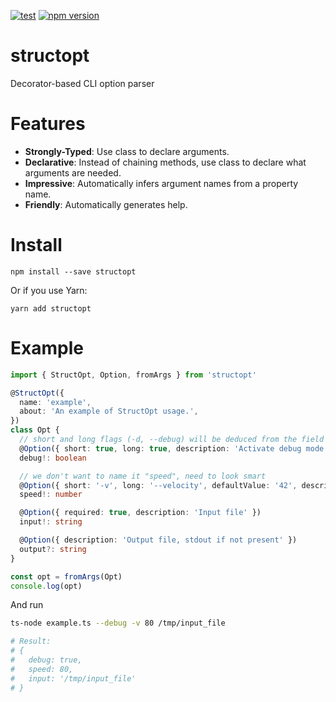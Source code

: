 [![test](https://github.com/acro5piano/structopt/actions/workflows/test.yml/badge.svg)](https://github.com/acro5piano/structopt/actions/workflows/test.yml)
[![npm version](https://badge.fury.io/js/structopt.svg)](https://badge.fury.io/js/structopt)

# structopt

Decorator-based CLI option parser

# Features

- **Strongly-Typed**: Use class to declare arguments.
- **Declarative**: Instead of chaining methods, use class to declare what arguments are needed.
- **Impressive**: Automatically infers argument names from a property name.
- **Friendly**: Automatically generates help.

# Install

```
npm install --save structopt
```

Or if you use Yarn:

```
yarn add structopt
```

# Example

```typescript
import { StructOpt, Option, fromArgs } from 'structopt'

@StructOpt({
  name: 'example',
  about: 'An example of StructOpt usage.',
})
class Opt {
  // short and long flags (-d, --debug) will be deduced from the field's name
  @Option({ short: true, long: true, description: 'Activate debug mode' })
  debug!: boolean

  // we don't want to name it "speed", need to look smart
  @Option({ short: '-v', long: '--velocity', defaultValue: '42', description: 'Set speed' })
  speed!: number

  @Option({ required: true, description: 'Input file' })
  input!: string

  @Option({ description: 'Output file, stdout if not present' })
  output?: string
}

const opt = fromArgs(Opt)
console.log(opt)
```

And run

```sh
ts-node example.ts --debug -v 80 /tmp/input_file

# Result:
# {
#   debug: true,
#   speed: 80,
#   input: '/tmp/input_file'
# }
```
